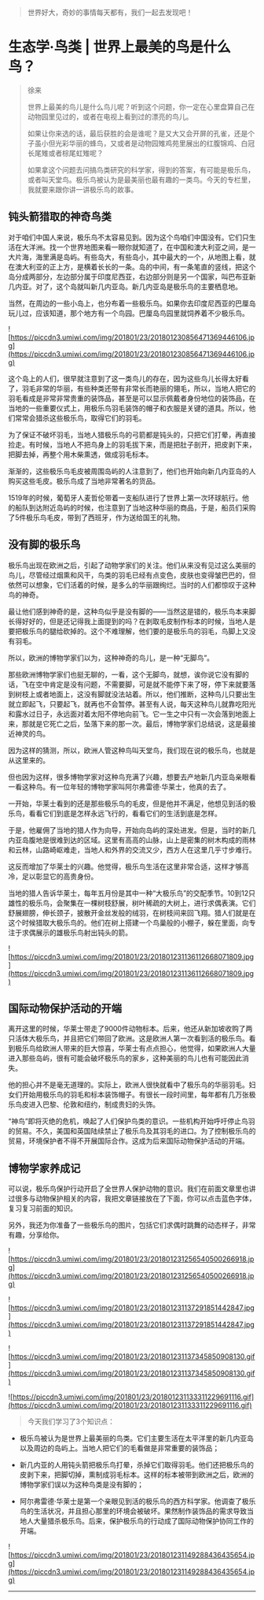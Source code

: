 > 世界好大，奇妙的事情每天都有，我们一起去发现吧！

# 生态学·鸟类 | 世界上最美的鸟是什么鸟？

> 徐来
> 
> 世界上最美的鸟儿是什么鸟儿呢？听到这个问题，你一定在心里盘算自己在动物园里见过的，或者在电视上看到过的漂亮的鸟儿。
> 
> 如果让你来选的话，最后获胜的会是谁呢？是又大又会开屏的孔雀，还是个子虽小但光彩华丽的蜂鸟，又或者是动物园雉鸡苑里展出的红腹锦鸡、白冠长尾雉或者棕尾虹雉呢？
> 
> 如果拿这个问题去问搞鸟类研究的科学家，得到的答案，有可能是极乐鸟，或者叫天堂鸟。极乐鸟被认为是最美丽也最有趣的一类鸟。今天的专栏里，我就要来跟你讲一讲极乐鸟的故事。

## 钝头箭猎取的神奇鸟类

对于咱们中国人来说，极乐鸟不太容易见到。因为这个鸟咱们中国没有。它们只生活在大洋洲。找一个世界地图来看一眼你就知道了，在中国和澳大利亚之间，是一大片海，海里满是岛屿。有些岛大，有些岛小，其中最大的一个，从地图上看，就在澳大利亚的正上方，是横着长长的一条。岛的中间，有一条笔直的竖线，把这个岛分成两部分，左边部分属于印度尼西亚，右边部分则是另一个国家，叫巴布亚新几内亚。对了，这个岛就叫新几内亚岛。新几内亚岛是极乐鸟的主要栖息地。

当然，在周边的一些小岛上，也分布着一些极乐鸟。如果你去印度尼西亚的巴厘岛玩儿过，应该知道，那个地方有一个鸟园。巴厘岛鸟园里就饲养着不少极乐鸟。

![https://piccdn3.umiwi.com/img/201801/23/201801230856471369446106.jpg](https://piccdn3.umiwi.com/img/201801/23/201801230856471369446106.jpg)

这个岛上的人们，很早就注意到了这一类鸟儿的存在，因为这些鸟儿长得太好看了，羽毛非常的华丽，有些种类还带有非常长而艳丽的翎毛，所以，当地人把它的羽毛看成是非常非常贵重的装饰品，甚至是可以显示佩戴者身份地位的装饰品，在当地的一些重要仪式上，用极乐鸟羽毛装饰的帽子和衣服是关键的道具。所以，他们常常会猎杀这些极乐鸟，取得它们的羽毛。

为了保证不破坏羽毛，当地人猎极乐鸟的弓箭都是钝头的，只把它们打晕，再直接捡走。有时候，当地人不把鸟身上的羽毛拔下来，而是把肚子剖开，把皮剥下来，把脚去掉，再整个用木柴熏透，做成羽毛标本。

渐渐的，这些极乐鸟毛皮被周围岛屿的人注意到了，他们也开始向新几内亚岛的人购买这些毛皮。极乐鸟成了当地非常著名的货品。

1519年的时候，葡萄牙人麦哲伦带着一支船队进行了世界上第一次环球航行。他的船队到达附近岛屿的时候，也注意到了当地这种华丽的商品，于是，船员们采购了5件极乐鸟毛皮，带到了西班牙，作为送给国王的礼物。

## 没有脚的极乐鸟

极乐鸟出现在欧洲之后，引起了动物学家们的关注。他们从来没有见过这么美丽的鸟儿，尽管经过烟熏和风干，鸟类的羽毛已经有点变色，皮肤也变得皱巴巴的，但依然可以想象，它们活着的时候，是多么的华丽跟绚烂。当时的人们都惊叹于这种鸟的神奇。

最让他们感到神奇的是，这种鸟似乎是没有脚的——当然这是错的，极乐鸟本来脚长得好好的，但是还记得我上面提到的吗？在剥取毛皮制作标本的时候，当地人是要把极乐鸟的腿给砍掉的。这个不难理解，他们要的是极乐鸟的羽毛，鸟脚上又没有羽毛。

所以，欧洲的博物学家们以为，这种神奇的鸟儿，是一种“无脚鸟”。

那些欧洲博物学家们也挺无聊的，一看，这个无脚鸟，就想，诶你说它没有脚的话，飞在空中肯定是没有问题，不需要脚，可是就不能停下来了呀，停下来就要落到树枝上或者地面上，这没有脚就没法站着。所以，他们推断，这种鸟儿只要出生就立即起飞，只要起飞，就再也不会暂停。甚至有人说，每天这种鸟儿就靠吃阳光和露水过日子，永远面对着太阳不停地向前飞。它一生之中只有一次会落到地面上来，那就是它死亡之后，坠落下来的那一次。最后，博物学家们总结说，这是最接近神灵的鸟。

因为这样的猜测，所以，欧洲人管这种鸟叫天堂鸟，我们现在说的极乐鸟，也就是从这里来的。

但也因为这样，很多博物学家对这种鸟充满了兴趣，想要去产地新几内亚岛亲眼看一看这种鸟。有一位年轻的博物学家叫阿尔弗雷德·华莱士，他真的去了。

一开始，华莱士看到的还是那些极乐鸟的毛皮，但是他并不满足，他想见到活的极乐鸟，看看它们到底是怎样永远飞行的，看看它们的生活到底是怎样。

于是，他雇佣了当地的猎人作为向导，开始向岛屿的深处进发。但是，当时的新几内亚岛腹地是很难到达的区域。这里有高高的山脉，山上是密集的树木构成的雨林和云林，山路崎岖难走，当地人和外界的交流又少，西方人在这里几乎寸步难行。

这反而增加了华莱士的兴趣。他觉得，极乐鸟生活在这里非常合适，这样才够高冷，足以彰显它的高贵身份。

当地的猎人告诉华莱士，每年五月份是其中一种“大极乐鸟”的交配季节。10到12只雄性的极乐鸟，会聚集在一棵树枝舒展，树叶稀疏的大树上，进行求偶表演。它们舒展翅膀，伸长颈子，披散开金丝发般的绒羽，在树枝间来回飞翔。猎人们就是在这个时候猎取大极乐鸟的。他们在树上搭建一个鸟巢般的小棚子，躲在里面，向专注于求偶展示的雄极乐鸟射出钝头的箭。

![https://piccdn3.umiwi.com/img/201801/23/201801231136112668071809.jpg](https://piccdn3.umiwi.com/img/201801/23/201801231136112668071809.jpg)

## 国际动物保护活动的开端

离开这里的时候，华莱士带走了9000件动物标本。后来，他还从新加坡收购了两只活体大极乐鸟，并且把它们带回了欧洲。这是欧洲人第一次看到活的极乐鸟。看到极乐鸟给欧洲人带来的巨大惊喜，华莱士有点点担心，他觉得，如果欧洲人大量进入那些岛屿，很有可能会破坏极乐鸟的家乡，这种美丽的鸟儿也有可能因此消失。

他的担心并不是毫无道理的。实际上，欧洲人很快就看中了极乐鸟的华丽羽毛。妇女们开始用极乐鸟的羽毛和标本装饰帽子。有很长一段时间里，每年都有几万张极乐鸟皮进入巴黎、伦敦和纽约，制成贵妇的头饰。

“神鸟”即将灭绝的危机，唤起了人们保护鸟类的意识。一些机构开始呼吁停止鸟羽的贸易。不久，美国和英国陆续禁止了极乐鸟及其羽毛的进口。为了控制极乐鸟的贸易，环境保护者不得不开展国际合作。这成为后来国际动物保护活动的开端。

## 博物学家养成记

可以说，极乐鸟保护行动开启了全世界人保护动物的意识。我们在前面文章里也讲过很多与动物保护相关的内容，我把文章链接放在了下面，你可以点击蓝色字体，复习复习前面的知识。

另外，我还为你准备了一些极乐鸟的图片，包括它们求偶时跳舞的动态样子，非常有趣，分享给你。

![https://piccdn3.umiwi.com/img/201801/23/201801231256540500266918.jpg](https://piccdn3.umiwi.com/img/201801/23/201801231256540500266918.jpg)

![https://piccdn3.umiwi.com/img/201801/23/201801231137291851442847.jpg](https://piccdn3.umiwi.com/img/201801/23/201801231137291851442847.jpg)

![https://piccdn3.umiwi.com/img/201801/23/201801231137345850908130.gif](https://piccdn3.umiwi.com/img/201801/23/201801231137345850908130.gif)

![https://piccdn3.umiwi.com/img/201801/23/201801231133311229691116.gif](https://piccdn3.umiwi.com/img/201801/23/201801231133311229691116.gif)

> 今天我们学习了3个知识点：

* 极乐鸟被认为是世界上最美丽的鸟类。它们主要生活在太平洋里的新几内亚岛以及周边的岛屿上。当地人把它们的毛看做是非常重要的装饰品；

* 新几内亚的人用钝头箭把极乐鸟打晕，杀掉它们取得羽毛。他们还把极乐鸟的皮剥下来，把脚切掉，熏制成羽毛标本。这样的标本被带到欧洲之后，欧洲的博物学家们误以为这种鸟类是没有脚的；

* 阿尔弗雷德·华莱士是第一个亲眼见到活的极乐鸟的西方科学家。他调查了极乐鸟的生活状况，并且担心那里的环境会被破坏。果然制作装饰品的需求导致当地人大量猎杀极乐鸟。后来，保护极乐鸟的行动成了国际动物保护协同工作的开端。

![https://piccdn3.umiwi.com/img/201801/23/201801231149288436435654.jpg](https://piccdn3.umiwi.com/img/201801/23/201801231149288436435654.jpg)

---
